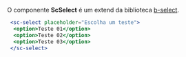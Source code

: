 O componente **ScSelect** é um extend da biblioteca [b-select](https://buefy.github.io/#/documentation/select).

```jsx
 <sc-select placeholder="Escolha um teste">
  <option>Teste 01</option>
  <option>Teste 02</option>
  <option>Teste 03</option>
 </sc-select>
```
